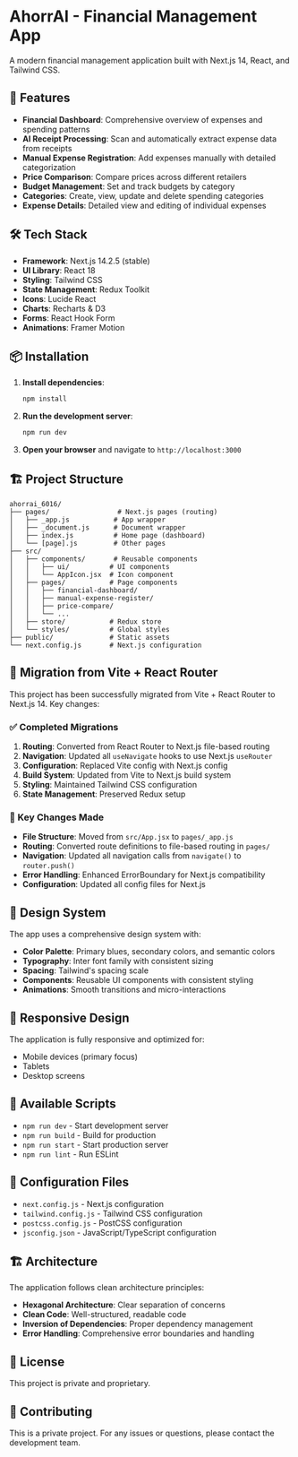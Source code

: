 # AhorrAI - Financial Management App

A modern financial management application built with Next.js 14, React, and Tailwind CSS.

## 🚀 Features

- **Financial Dashboard**: Comprehensive overview of expenses and spending patterns
- **AI Receipt Processing**: Scan and automatically extract expense data from receipts
- **Manual Expense Registration**: Add expenses manually with detailed categorization
- **Price Comparison**: Compare prices across different retailers
- **Budget Management**: Set and track budgets by category
- **Categories**: Create, view, update and delete spending categories
- **Expense Details**: Detailed view and editing of individual expenses

## 🛠 Tech Stack

- **Framework**: Next.js 14.2.5 (stable)
- **UI Library**: React 18
- **Styling**: Tailwind CSS
- **State Management**: Redux Toolkit
- **Icons**: Lucide React
- **Charts**: Recharts & D3
- **Forms**: React Hook Form
- **Animations**: Framer Motion

## 📦 Installation

1. **Install dependencies**:
   ```bash
   npm install
   ```

2. **Run the development server**:
   ```bash
   npm run dev
   ```

3. **Open your browser** and navigate to `http://localhost:3000`

## 🏗 Project Structure

```
ahorrai_6016/
├── pages/                 # Next.js pages (routing)
│   ├── _app.js           # App wrapper
│   ├── _document.js      # Document wrapper
│   ├── index.js          # Home page (dashboard)
│   └── [page].js         # Other pages
├── src/
│   ├── components/       # Reusable components
│   │   ├── ui/          # UI components
│   │   └── AppIcon.jsx  # Icon component
│   ├── pages/           # Page components
│   │   ├── financial-dashboard/
│   │   ├── manual-expense-register/
│   │   ├── price-compare/
│   │   └── ...
│   ├── store/           # Redux store
│   └── styles/          # Global styles
├── public/              # Static assets
└── next.config.js       # Next.js configuration
```

## 🔄 Migration from Vite + React Router

This project has been successfully migrated from Vite + React Router to Next.js 14. Key changes:

### ✅ Completed Migrations

1. **Routing**: Converted from React Router to Next.js file-based routing
2. **Navigation**: Updated all `useNavigate` hooks to use Next.js `useRouter`
3. **Configuration**: Replaced Vite config with Next.js config
4. **Build System**: Updated from Vite to Next.js build system
5. **Styling**: Maintained Tailwind CSS configuration
6. **State Management**: Preserved Redux setup

### 🔧 Key Changes Made

- **File Structure**: Moved from `src/App.jsx` to `pages/_app.js`
- **Routing**: Converted route definitions to file-based routing in `pages/`
- **Navigation**: Updated all navigation calls from `navigate()` to `router.push()`
- **Error Handling**: Enhanced ErrorBoundary for Next.js compatibility
- **Configuration**: Updated all config files for Next.js

## 🎨 Design System

The app uses a comprehensive design system with:

- **Color Palette**: Primary blues, secondary colors, and semantic colors
- **Typography**: Inter font family with consistent sizing
- **Spacing**: Tailwind's spacing scale
- **Components**: Reusable UI components with consistent styling
- **Animations**: Smooth transitions and micro-interactions

## 📱 Responsive Design

The application is fully responsive and optimized for:
- Mobile devices (primary focus)
- Tablets
- Desktop screens

## 🚀 Available Scripts

- `npm run dev` - Start development server
- `npm run build` - Build for production
- `npm run start` - Start production server
- `npm run lint` - Run ESLint

## 🔧 Configuration Files

- `next.config.js` - Next.js configuration
- `tailwind.config.js` - Tailwind CSS configuration
- `postcss.config.js` - PostCSS configuration
- `jsconfig.json` - JavaScript/TypeScript configuration

## 🏗 Architecture

The application follows clean architecture principles:

- **Hexagonal Architecture**: Clear separation of concerns
- **Clean Code**: Well-structured, readable code
- **Inversion of Dependencies**: Proper dependency management
- **Error Handling**: Comprehensive error boundaries and handling

## 📄 License

This project is private and proprietary.

## 🤝 Contributing

This is a private project. For any issues or questions, please contact the development team.
